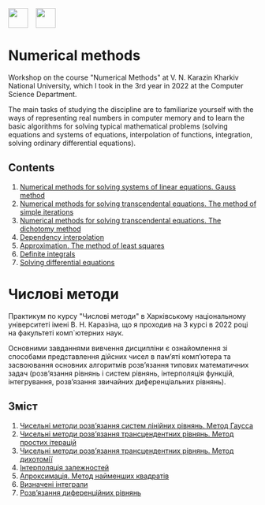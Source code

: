 <div style="display: flex;">
    <img src="https://static8.tgstat.ru/channels/_0/ce/ceecb42fcf878251779474152143188f.jpg" width="40" height="40">
    &nbsp;&nbsp;&nbsp;&nbsp;
    <img src="http://geometry.karazin.ua/themes/frontend/images/univer_logo.jpg" width="40" height="40">
</div>

# Numerical methods

Workshop on the course "Numerical Methods" at V. N. Karazin Kharkiv National University, which I took in the 3rd year in 2022 at the Computer Science Department.

The main tasks of studying the discipline are to familiarize yourself with the ways of representing real numbers in computer memory and to learn the basic 
algorithms for solving typical mathematical problems (solving equations and systems of equations, interpolation of functions, integration, solving ordinary differential equations).

## Contents

1. [Numerical methods for solving systems of linear equations. Gauss method](https://github.com/MaksymAndreiev/NumericalMethodsCourse/tree/master/1.%20Gauss%20method)
2. [Numerical methods for solving transcendental equations. The method of simple iterations](https://github.com/MaksymAndreiev/NumericalMethodsCourse/tree/master/2.%20Method%20of%20simple%20iterations)
3. [Numerical methods for solving transcendental equations. The dichotomy method](https://github.com/MaksymAndreiev/NumericalMethodsCourse/blob/master/3.%20Dichotomy%20method)
4. [Dependency interpolation](https://github.com/MaksymAndreiev/NumericalMethodsCourse/tree/master/4.%20Dependency%20interpolation)
5. [Approximation. The method of least squares](https://github.com/MaksymAndreiev/NumericalMethodsCourse/tree/master/5.%20Method%20of%20least%20squares)
6. [Definite integrals](https://github.com/MaksymAndreiev/NumericalMethodsCourse/tree/master/6.%20Definite%20integrals)
7. [Solving differential equations](https://github.com/MaksymAndreiev/NumericalMethodsCourse/tree/master/7.%20Solving%20differential%20equations)

# Числові методи

Практикум по курсу "Числові методи" в Харківському національному університеті імені В. Н. Каразіна, що я проходив на 3 курсі в 2022 році на факультеті комп`ютерних наук.

Основними завданнями вивчення дисципліни є ознайомлення зі способами представлення дійсних чисел в пам’яті комп’ютера та засвоювання основних алгоритмів розв’язання типових
математичних задач (розв’язання рівнянь і систем рівнянь, інтерполяція функцій, інтегрування, розв’язання звичайних диференціальних рівнянь).

## Зміст

1. [Чисельні методи розв’язання систем лінійних рівнянь. Метод Гаусса](https://github.com/MaksymAndreiev/NumericalMethodsCourse/tree/master/1.%20Gauss%20method)
2. [Чисельні методи розв’язання трансцендентних рівнянь. Метод простих ітерацій](https://github.com/MaksymAndreiev/NumericalMethodsCourse/tree/master/2.%20Method%20of%20simple%20iterations)
3. [Чисельні методи розв’язання трансцендентних рівнянь. Метод дихотомії](https://github.com/MaksymAndreiev/NumericalMethodsCourse/blob/master/3.%20Dichotomy%20method)
4. [Інтерполяція залежностей](https://github.com/MaksymAndreiev/NumericalMethodsCourse/tree/master/4.%20Dependency%20interpolation)
5. [Апроксимація. Метод найменших квадратів](https://github.com/MaksymAndreiev/NumericalMethodsCourse/tree/master/5.%20Method%20of%20least%20squares)
6. [Визначені інтеграли](https://github.com/MaksymAndreiev/NumericalMethodsCourse/tree/master/6.%20Definite%20integrals)
7. [Розв’язання диференційних рівнянь]()
